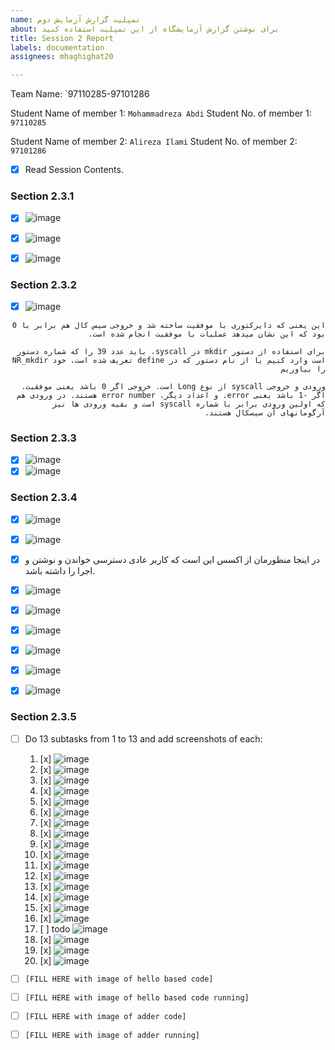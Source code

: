```yaml
---
name: تمپلیت گزارش آزمایش دوم
about: برای نوشتن گزارش آزمایشگاه از این تمپلیت استفاده کنید
title: Session 2 Report
labels: documentation
assignees: mhaghighat20

---
```


Team Name: `97110285-97101286

Student Name of member 1: `Mohammadreza Abdi`
Student No. of member 1: `97110285`

Student Name of member 2: `Alireza Ilami`
Student No. of member 2: `97101286`

- [x] Read Session Contents.

### Section 2.3.1

- [x] ![image](https://user-images.githubusercontent.com/45389577/127536598-15f741b7-6207-433e-9372-8d2453d09932.png)
- [x] ![image](https://user-images.githubusercontent.com/45389577/127537245-d44b181c-4c68-4b1f-a7ae-e19dba275eab.png)
- [x] ![image](https://user-images.githubusercontent.com/45389577/127537284-93257f2f-f1bb-49b7-b3a7-2ab82684aebe.png)


### Section 2.3.2
- [x] ![image](https://user-images.githubusercontent.com/45389577/127544542-d15ca902-cc6d-424c-8e3b-732a9a6ca32a.png)

<div dir="rtl">

    این یعنی که دایرکتوری با موفقیت ساخته شد و خروجی سیس کال هم برابر با 0 بود که این نشان میدهد عملیات با موفقیت انجام شده است.

    برای استفاده از دستور mkdir در syscall، باید عدد 39 را که شماره دستور است وارد کنیم یا از نام دستور که در define تعریف شده است، خود NR_mkdir را بیاوریم

    ورودی و خروجی syscall از نوع Long است. خروجی اگر 0 باشد یعنی موفقیت. اگر -1 باشد یعنی error. و اعداد دیگر، error number هستند. در ورودی هم که اولین ورودی برابر با شماره syscall است و بقیه ورودی ها نیز آرگومانهای آن سیسکال هستند.

</div>

### Section 2.3.3
- [x] ![image](https://user-images.githubusercontent.com/45389577/127548160-452814d6-92a4-4d8d-86cb-52a1beae71d7.png)
- [x] ![image](https://user-images.githubusercontent.com/45389577/127548191-a4f01cfd-6e3e-4542-be45-c3118041699e.png)

### Section 2.3.4
- [x] ![image](https://user-images.githubusercontent.com/45389577/127552831-2dda5ec0-5633-4cc7-a4ce-bd179242c302.png)
- [x] ![image](https://user-images.githubusercontent.com/45389577/127552914-3df645a9-73a4-4c8e-8c1d-2163012b55a3.png)
- [x] در اینجا منظورمان از اکسس این است که کاربر عادی دسترسی خواندن و نوشتن و اجرا را داشته باشد.

- [x] ![image](https://user-images.githubusercontent.com/45389577/127558494-d7cd1b3c-81d7-4fbc-85cb-9b447564528f.png)
- [x] ![image](https://user-images.githubusercontent.com/45389577/127558574-15ad48dc-e410-4944-864a-7acbf897c333.png)

- [x] ![image](https://user-images.githubusercontent.com/45389577/127553798-98524c76-ba0a-446a-aeba-a10b3b0afc1f.png)
- [x] ![image](https://user-images.githubusercontent.com/45389577/127553856-41634138-9afe-4917-be5d-7e15c4362d82.png)

- [x] ![image](https://user-images.githubusercontent.com/45389577/127560561-27576497-0399-4091-af51-95b3bf5882c8.png)
- [x] ![image](https://user-images.githubusercontent.com/45389577/127560625-3a4eef43-5285-44b5-b833-0b3bd4a46faa.png)

### Section 2.3.5

- [ ] Do 13 subtasks from 1 to 13 and add screenshots of each:
    1. [x] ![image](https://user-images.githubusercontent.com/45389577/127630042-b1d6a064-f9a3-46ea-afbc-33a8de6757ec.png)
    2. [x] ![image](https://user-images.githubusercontent.com/45389577/127630229-820f4316-52c2-4f2d-b2ee-633f8b6b546d.png)
    3. [x] ![image](https://user-images.githubusercontent.com/45389577/127630395-d4c94489-097a-4c25-b3fa-9339aa33557c.png)
    4. [x] ![image](https://user-images.githubusercontent.com/45389577/127630583-91deaec4-187b-48b8-8271-6503024bc5b1.png)
    5. [x] ![image](https://user-images.githubusercontent.com/45341111/127648981-4ae76747-2445-4bc8-9ff8-147aaf4ec4b3.png)
    5. [x] ![image](https://user-images.githubusercontent.com/45341111/127649025-bd70a73a-7928-46be-a407-7ca5fdf4f244.png)
    7. [x] ![image](https://user-images.githubusercontent.com/45389577/127631045-d09aaf5f-1021-4b1d-89fe-bcc135574d6f.png)
    8. [x] ![image](https://user-images.githubusercontent.com/45389577/127631166-24b1eadb-c37b-4d83-96e4-df89c508a632.png)
    9. [x] ![image](https://user-images.githubusercontent.com/45389577/127631451-0c793fb1-9a84-4d86-8958-9ba21958946a.png)
    10. [x] ![image](https://user-images.githubusercontent.com/45389577/127631694-143b081a-48a8-4ba9-9f4b-bdb6540e474c.png)
    11. [x] ![image](https://user-images.githubusercontent.com/45389577/127631864-a2e76aab-bee1-47e1-aac8-efeb8cd6a143.png)
    12. [x] ![image](https://user-images.githubusercontent.com/45389577/127632328-666bfa34-d7ae-4cdc-a939-b85d8a133bbd.png)
    13. [x] ![image](https://user-images.githubusercontent.com/45389577/127632687-2abad3eb-363a-403f-964c-3fd82bf993bc.png)
    14. [x] ![image](https://user-images.githubusercontent.com/45389577/127635943-484fd930-b9c2-4afc-8fcc-d4d2f476fd10.png)
    14. [x] ![image](https://user-images.githubusercontent.com/45341111/127649648-970a730f-d9fe-493b-a943-839529cf5b43.png)
    16. [x] ![image](https://user-images.githubusercontent.com/45389577/127636696-bf6d27db-d7d9-4359-a386-3c218783fa33.png)
    17. [ ] todo ![image](https://user-images.githubusercontent.com/45389577/127637127-5c9ab320-e960-4255-9bac-a89354a5fdb9.png)
    18. [x] ![image](https://user-images.githubusercontent.com/45341111/127639864-f7a287c9-a796-4404-961d-1cae8eec5a6d.png)
    19. [x] ![image](https://user-images.githubusercontent.com/45341111/127640150-2fbe0843-5b84-4f53-b6b5-b80d47c1ea7b.png)
    20. [x] ![image](https://user-images.githubusercontent.com/45341111/127640501-efbeedfb-0167-4c3f-90d1-facf11b9b012.png)     


- [ ] `[FILL HERE with image of hello based code]`
- [ ] `[FILL HERE with image of hello based code running]`

- [ ] `[FILL HERE with image of adder code]`
- [ ] `[FILL HERE with image of adder running]`
